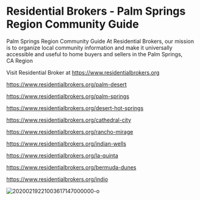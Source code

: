 # Residential Brokers - Palm Springs Region Community Guide
Palm Springs Region Community Guide
At Residential Brokers, our mission is to organize local community information and make it universally accessible and useful to home buyers and sellers in the Palm Springs, CA Region

Visit Residential Broker at https://www.residentialbrokers.org

https://www.residentialbrokers.org/palm-desert

https://www.residentialbrokers.org/palm-springs

https://www.residentialbrokers.org/desert-hot-springs

https://www.residentialbrokers.org/cathedral-city

https://www.residentialbrokers.org/rancho-mirage

https://www.residentialbrokers.org/indian-wells

https://www.residentialbrokers.org/la-quinta

https://www.residentialbrokers.org/bermuda-dunes

https://www.residentialbrokers.org/indio

![20200219221003617147000000-o](https://user-images.githubusercontent.com/120679972/207949845-f5bd38e6-1cd4-42a7-938f-45ccdefe07f3.jpeg)
